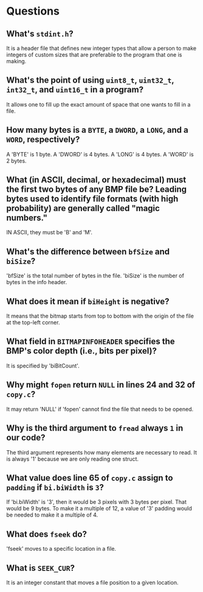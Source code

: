 # Questions

## What's `stdint.h`?

It is a header file that defines new integer types that allow a person to make integers of custom sizes that are preferable to the program that one is making.

## What's the point of using `uint8_t`, `uint32_t`, `int32_t`, and `uint16_t` in a program?

It allows one to fill up the exact amount of space that one wants to fill in a file.

## How many bytes is a `BYTE`, a `DWORD`, a `LONG`, and a `WORD`, respectively?

A 'BYTE' is 1 byte.
A 'DWORD' is 4 bytes.
A 'LONG' is 4 bytes.
A 'WORD' is 2 bytes.

## What (in ASCII, decimal, or hexadecimal) must the first two bytes of any BMP file be? Leading bytes used to identify file formats (with high probability) are generally called "magic numbers."

IN ASCII, they must be 'B' and 'M'.

## What's the difference between `bfSize` and `biSize`?

'bfSize' is the total number of bytes in the file.
'biSize' is the number of bytes in the info header.

## What does it mean if `biHeight` is negative?

It means that the bitmap starts from top to bottom with the origin of the file at the top-left corner.

## What field in `BITMAPINFOHEADER` specifies the BMP's color depth (i.e., bits per pixel)?

It is specified by 'biBitCount'.

## Why might `fopen` return `NULL` in lines 24 and 32 of `copy.c`?

It may return 'NULL' if 'fopen' cannot find the file that needs to be opened.

## Why is the third argument to `fread` always `1` in our code?

The third argument represents how many elements are necessary to read. It is always '1' because we are only reading one struct.

## What value does line 65 of `copy.c` assign to `padding` if `bi.biWidth` is `3`?

If 'bi.biWidth' is '3', then it would be 3 pixels with 3 bytes per pixel. That would be 9 bytes. To make it a multiple of 12, a
value of '3' padding would be needed to make it a multiple of 4.

## What does `fseek` do?

'fseek' moves to a specific location in a file.

## What is `SEEK_CUR`?

It is an integer constant that moves a file position to a given location.
